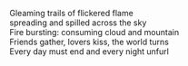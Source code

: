 Gleaming trails of flickered flame  
spreading and spilled across the sky  
Fire bursting: consuming cloud and mountain  
Friends gather, lovers kiss, the world turns  
Every day must end and every night unfurl

